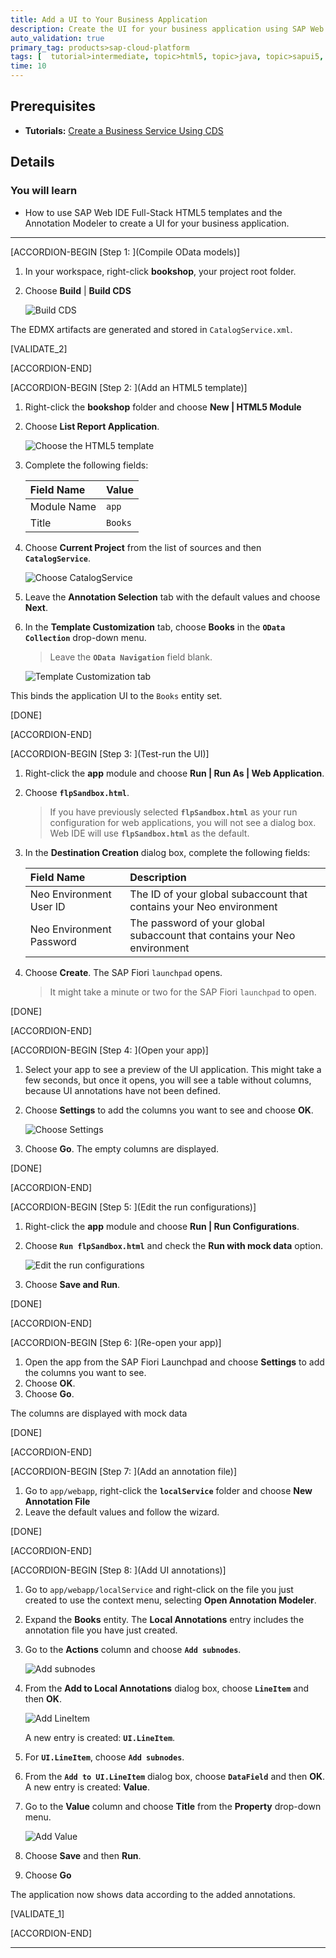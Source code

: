 ```yaml
---
title: Add a UI to Your Business Application
description: Create the UI for your business application using SAP Web IDE Full-Stack and the Annotation Modeler.
auto_validation: true
primary_tag: products>sap-cloud-platform
tags: [  tutorial>intermediate, topic>html5, topic>java, topic>sapui5, products>sap-cloud-platform, products>sap-web-ide ]
time: 10
---
```


## Prerequisites  
 - **Tutorials:** [Create a Business Service Using CDS](https://www.sap.com/developer/tutorials/cp-apm-01-create-business-service.html)

## Details
### You will learn  
  - How to use SAP Web IDE Full-Stack HTML5 templates and the Annotation Modeler to create a UI for your business application.

---

[ACCORDION-BEGIN [Step 1: ](Compile OData models)]

1. In your workspace, right-click **bookshop**, your project root folder.
2. Choose **Build** | **Build CDS**

    ![Build CDS](build-cds.png)

The EDMX artifacts are generated and stored in `CatalogService.xml`.

[VALIDATE_2]

[ACCORDION-END]

[ACCORDION-BEGIN [Step 2: ](Add an HTML5 template)]

1. Right-click the **bookshop** folder and choose **New | HTML5 Module**
2. Choose **List Report Application**.

    ![Choose the HTML5 template](html5-template.png)

3. Complete the following fields:

    |  Field Name     | Value
    |  :------------- | :-------------
    |  Module Name    | `app`
    |  Title          | `Books`

4. Choose **Current Project** from the list of sources and then **`CatalogService`**.

    ![Choose CatalogService](data-connection-tab.png)

5. Leave the **Annotation Selection** tab with the default values and choose **Next**.

6. In the **Template Customization** tab, choose **Books** in the **`OData Collection`** drop-down menu.

    >Leave the **`OData Navigation`** field blank.

    ![Template Customization tab](template-customization-step.png)

This binds the application UI to the `Books` entity set.

[DONE]

[ACCORDION-END]

[ACCORDION-BEGIN [Step 3: ](Test-run the UI)]

1. Right-click the **app** module and choose **Run | Run As | Web Application**.
2. Choose **`flpSandbox.html`**.

    >If you have previously selected **`flpSandbox.html`** as your run configuration for web applications, you will not see a dialog box. Web IDE will use **`flpSandbox.html`** as the default.

3. In the **Destination Creation** dialog box, complete the following fields:

    |  Field Name                  | Description
    |  :-------------------------  | :--------------------------------------------------------------------------
    |  Neo Environment User ID     | The ID of your global subaccount that contains your Neo environment
    |  Neo Environment Password    | The password of your global subaccount that contains your Neo environment
4. Choose **Create**.
The SAP Fiori `launchpad` opens.

    >It might take a minute or two for the SAP Fiori `launchpad` to open.


[DONE]

[ACCORDION-END]

[ACCORDION-BEGIN [Step 4: ](Open your app)]

1. Select your app to see a preview of the UI application.
This might take a few seconds, but once it opens, you will see a table without columns, because UI annotations have not been defined.
2. Choose **Settings** to add the columns you want to see and choose **OK**.

    ![Choose Settings](settings-books-app.png)
3. Choose **Go**.
The empty columns are displayed.

[DONE]

[ACCORDION-END]

[ACCORDION-BEGIN [Step 5: ](Edit the run configurations)]

1. Right-click the **app** module and choose **Run | Run Configurations**.
2. Choose **`Run flpSandbox.html`** and check the **Run with mock data** option.

    ![Edit the run configurations](run-configurations-for-app.png)

3. Choose **Save and Run**.

[DONE]

[ACCORDION-END]

[ACCORDION-BEGIN [Step 6: ](Re-open your app)]

1. Open the app from the SAP Fiori Launchpad and choose **Settings** to add the columns you want to see.
2. Choose **OK**.
3. Choose **Go**.

The columns are displayed with mock data

[DONE]

[ACCORDION-END]

[ACCORDION-BEGIN [Step 7: ](Add an annotation file)]

1. Go to `app/webapp`, right-click the **`localService`** folder and choose **New  Annotation File**
2. Leave the default values and follow the wizard.

[DONE]

[ACCORDION-END]

[ACCORDION-BEGIN [Step 8: ](Add UI annotations)]

1. Go to `app/webapp/localService` and right-click on the file you just created to use the context menu, selecting **Open Annotation Modeler**.
2. Expand the **Books** entity.
The **Local Annotations** entry includes the annotation file you have just created.
3. Go to the **Actions** column and choose **`Add subnodes`**.

    ![Add subnodes](adding-annotations-1.png)

4. From the **Add to Local Annotations** dialog box, choose **`LineItem`** and then **OK**.

    ![Add LineItem](adding-annotations-2.png)

    A new entry is created: **`UI.LineItem`**.
5. For **`UI.LineItem`**, choose **`Add subnodes`**.
6. From the **`Add to UI.LineItem`** dialog box, choose **`DataField`** and then **OK**.
A new entry is created: **Value**.
7. Go to the **Value** column and choose **Title** from the **Property** drop-down menu.

    ![Add Value](adding-annotations-3.png)

8. Choose **Save** and then **Run**.
9. Choose **Go**

The application now shows data according to the added annotations.

[VALIDATE_1]

[ACCORDION-END]

---
